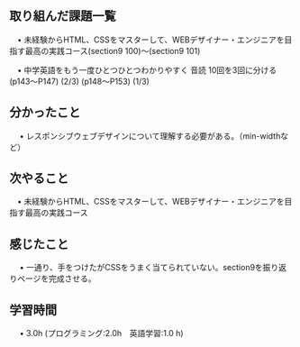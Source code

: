 ## 取り組んだ課題一覧
           
 　• 未経験からHTML、CSSをマスターして、WEBデザイナー・エンジニアを目指す最高の実践コース(section9 100)〜(section9 101) 

 　• 中学英語をもう一度ひとつひとつわかりやすく 音読 10回を3回に分ける     (p143〜P147)  (2/3) (p148〜P153)  (1/3) 

             
## 分かったこと

　 • レスポンシブウェブデザインについて理解する必要がある。（min-widthなど）

## 次やること　
           
 　• 未経験からHTML、CSSをマスターして、WEBデザイナー・エンジニアを目指す最高の実践コース

## 感じたこと

　 • 一通り、手をつけたがCSSをうまく当てられていない。section9を振り返りページを完成させる。

## 学習時間

　 • 3.0h (プログラミング:2.0h　英語学習:1.0 h)